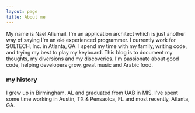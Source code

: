 ```yaml
---
layout: page
title: About me
---
```


My name is Nael Alismail. I'm an application architect which is just another way of saying I'm an ~~old~~ experienced programmer. I currently work for SOLTECH, Inc. in Atlanta, GA. I spend my time with my family, writing code, and trying my best to play my keyboard. This blog is  to document my thoughts, my diversions and my discoveries. I'm passionate about good code, helping developers grow, great music and Arabic food. 

### my history

I grew up in Birmingham, AL and graduated from UAB in MIS. I've spent some time working in Austin, TX & Pensaolca, FL and most recently, Atlanta, GA. 
